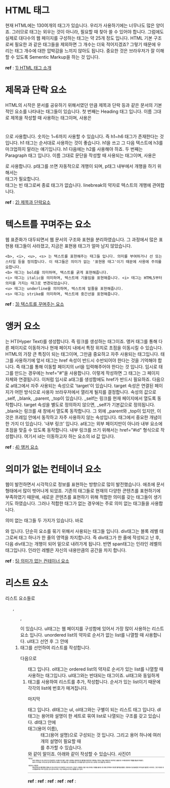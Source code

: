 # HTML 태그
현재 HTML에는 130여개의 태그가 있습니다. 우리가 사용하기에는 너무나도 많은 양이죠. 그러므로 태그는 외우는 것이 아니라, 필요할 때 찾아 쓸 수 있어야 합니다.
그럼에도 실제로 대다수의 웹 페이지를 구성하는 태그는 약 25개 정도 입니다. HTML 기본 구조로써 필요한 <html>과 같은 태그들을 제외하면 그 개수는 더욱 적어지겠죠? 그렇기 때문에 우리는 태그 개수에 대한 압박감을 느끼지 않아도 됩니다.
중요한 것은 브라우저가 잘 이해할 수 있도록 Sementic Markup을 하는 것 입니다.

**ref** : [1) HTML 태그 소개](https://www.boostcourse.org/cs120/lecture/92878/?isDesc=false)


# 제목과 단락 요소
HTML의 시작은 문서를 공유하기 위해서였던 만큼 제목과 단락 등과 같은 문서의 기본적인 요소를 나타내는 태그들이 있습니다. 
첫 번째는 Heading 태그 입니다. 이름 그대로 제목을 작성할 때 사용하는 태그이며, 사용은 <h1></h1>으로 사용합니다. 숫자는 1~6까지 사용할 수 있습니다. 즉 h1~h6 태그가 존재한다는 것 입니다.
h1 태그는 순서대로 사용하는 것이 좋습니다. h1을 쓰고 그 다음 텍스트에 h3를 마크업하지 말라는 얘기입니다. h1 다음에는 h2를 사용해야 하죠.
두 번째는 Paragraph 태그 입니다. 이름 그대로 문단을 작성할 때 사용되는 태그이며, 사용은 <p></p>로 사용합니다. p태그를 쓰면 자동적으로 개행이 되며, p태그 내부에서 개행을 하기 위해서는 <br>태그가 필요합니다.
<br>태그는 빈 태그로써 종료 태그가 없습니다. linebreak의 약자로 텍스트의 개행에 관여합니다.

**ref** : [2) 제목과 단락요소](https://www.boostcourse.org/cs120/lecture/92877/?isDesc=false)


# 텍스트를 꾸며주는 요소
웹 표준화가 대두되면서 웹 문서의 구조와 표현을 분리하였습니다. 그 과정에서 많은 표현용 태그들이 사라졌고, 지금은 표현용 태그가 얼마 남지 않았습니다.
```
<b>, <i>, <u>, <s> 는 텍스트를 표현해주는 태그들 입니다. 의미를 부여하거나 선 또는 스타일 등을 정의합니다. 이 태그들은 의미가 없는 '표현용 태그'이기 때문에 사용에 주의를 요합니다.
<b> 태그는 bold를 의미하며, 텍스트를 굵게 표현해줍니다.
<i> 태그는 italic을 의미하며, 텍스트에 기울임을 표현해줍니다. <i> 태그는 HTML5부터 의미를 가지는 태그로 변경되었습니다.
<u> 태그는 underline을 의미하며, 텍스트에 밑줄을 표현해줍니다.
<s> 태그는 strike를 의미하며, 텍스트에 중간선을 표현해줍니다. 
```

**ref** : [3) 텍스트를 꾸며주는 요소](https://www.boostcourse.org/cs120/lecture/92879/?isDesc=false)


# 앵커 요소
<a>는 HT(Hyper Text)를 생성합니다. 즉 링크를 생성하는 태그이죠. 앵커 태그를 통해 다른 페이지로 이동하거나 현재 페이지 내에서 특정 위치로 초점을 이동시킬 수 있습니다.
HTML의 가장 큰 특징이 되는 태그이며, 그만큼 중요하고 자주 사용되는 태그입니다.
<a>태그를 사용하기에 앞서 <a>태그는 href 속성이 반드시 수반되어야 한다는 것을 기억해야 합니다. 즉 <a>태그를 통해 이동할 페이지의 url을 입력해주어야 한다는 것 입니다. 임시로 <a>태그를 만드는 경우에는 href="#"을 사용합니다. 이렇게 작성하면 그 <a>태그는 그 페이지 자체와 연결됩니다. 이처럼 임시로 a태그를 생성함에도 href가 반드시 필요하죠.
다음으로 a태그에서 자주 사용되는 속성으로 'target'이 있습니다. target 속성은 연결된 페이지가 어떤 방식으로 사용자 브라우저에서 열리게 될지를 결정합니다. 속성의 값으로 _self, _blank, _parent, _top이 있습니다.
_self는 링크를 현재 페이지에서 열도록 동작합니다. target 속성을 별도로 정의하지 않으면, _self가 기본값으로 정의됩니다.
_blank는 링크를 새 창에서 열도록 동작합니다. 그 외에 _parent와 _top이 있지만, 이 것은 프레임 안에서 동작하고 자주 사용하지 않는 속성입니다.
<a>태그에서 중요한 개념이 한 가지 더 있습니다. '내부 링크' 입니다. a태그는 외부 페이지만이 아니라 내부 요소에 초점을 맞출 수 있도록 동작합니다. 내부 링크를 쓰기 위해서는 href="#id" 형식으로 작성합니다. 여기서 id는 이동하고자 하는 요소의 id 값 입니다.

**ref** : [4) 앵커 요소](https://www.boostcourse.org/cs120/lecture/92880/?isDesc=false)


# 의미가 없는 컨테이너 요소
웹이 발전하면서 시각적으로 정보를 표현하는 방향으로 많이 발전했습니다. 애초에 문서 형태에서 많이 벗어나게 되었죠. 기존의 태그들로 현재의 다양한 콘텐츠를 표현하기에 부족하였기 때문에, 새로운 콘텐츠를 표현하기 위해 적합한 의미를 갖는 태그들이 생기기도 하였습니다. 그러나 적합한 태그가 없는 경우에는 주로 의미 없는 태그들을 사용합니다.

의미 없는 태그들 두 가지가 있습니다. 바로 <div>와 <span> 입니다. 단순히 요소를 묶기 위해서 사용되는 태그들 입니다. div태그는 블록 레벨 태그로써 태그 하나가 한 줄의 영역을 차지합니다. 즉 div태그가 한 줄에 작성되고 난 후, 다음 div태그는 개행이 되어 밑으로 내려가게 됩니다. 반면 span태그는 인라인 레벨의 태그입니다. 인라인 레벨은 자신의 내용만큼의 공간을 차지 합니다.

**ref** : [5) 의미가 없는 컨테이너 요소](https://www.boostcourse.org/cs120/lecture/92881/?isDesc=false)

# 리스트 요소
리스트 요소들로 <ul>, <ol>, <dl>이 있습니다. ul태그는 웹 페이지를 구성함에 있어서 가장 많이 사용하는 리스트 요소 입니다. unordered list의 약자로 순서가 없는 list를 나열할 때 사용합니다. ul태그 선언 후 그 안에 <li>태그를 선언하여 리스트를 작성합니다.

다음으로 <ol>태그 입니다. ol태그는 ordered list의 약자로 순서가 있는 list를 나열할 때 사용하는 태그입니다. ul태그와는 반대되는 태그이죠. ul태그와 동일하게 <li>태그를 사용하여 리스트를 추가, 작성합니다. 순서가 있는 list이기 때문에 각각의 list에 번호가 매겨집니다.

마지막 <dl>태그 입니다. dl태그는 ul, ol태그와는 구별이 되는 리스트 태그 입니다. dl태그는 용어와 설명이 한 세트로 묶여 list로 나열되는 구조를 갖고 있습니다. dl태그 안에 <dt>태그(용어 이름), <dd>태그(용어 설명)으로 구성되는 것 입니다. 그리고 용어 하나에 여러 개의 설명이 필요할 때 <dd>를 추가할 수 있습니다. <dt></dt><dd></dd><dd></dd> 와 같이 말이죠. 아래와 같이 작성할 수 있습니다.
사진01 ![list_element](./img/list_element.png)

**ref** : []()
**ref** : []()
**ref** : []()
**ref** : []()
**ref** : []()